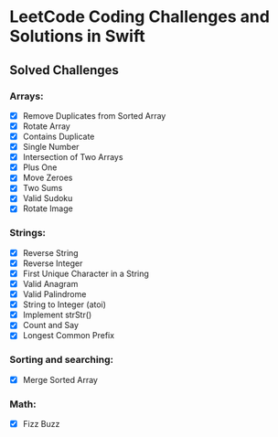 # LeetCode Coding Challenges and Solutions in Swift


## Solved Challenges
### Arrays:

- [x] Remove Duplicates from Sorted Array
- [x] Rotate Array
- [x] Contains Duplicate
- [x] Single Number
- [x] Intersection of Two Arrays
- [x] Plus One
- [x] Move Zeroes
- [x] Two Sums
- [x] Valid Sudoku
- [x] Rotate Image 

### Strings:

- [x] Reverse String
- [x] Reverse Integer 
- [x] First Unique Character in a String
- [x] Valid Anagram
- [x] Valid Palindrome
- [x] String to Integer (atoi)
- [x] Implement strStr()
- [x] Count and Say
- [x] Longest Common Prefix 

### Sorting and searching:

- [x] Merge Sorted Array

### Math:

- [x] Fizz Buzz

